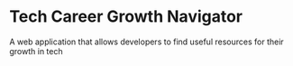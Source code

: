 # Tech Career Growth Navigator
A web application that allows developers to find useful resources for their growth in tech
